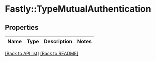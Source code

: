 # Fastly::TypeMutualAuthentication

## Properties

| Name | Type | Description | Notes |
| ---- | ---- | ----------- | ----- |

[[Back to API list]](../../README.md#endpoints) [[Back to README]](../../README.md)

